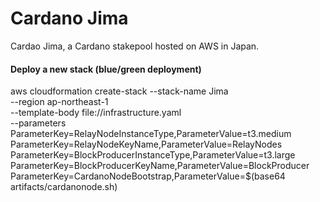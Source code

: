 # Cardano Jima

Cardao Jima, a Cardano stakepool hosted on AWS in Japan.

#### Deploy a new stack (blue/green deployment)

aws cloudformation create-stack --stack-name Jima \
	--region ap-northeast-1 \
	--template-body file://infrastructure.yaml \
	--parameters \
		ParameterKey=RelayNodeInstanceType,ParameterValue=t3.medium \
		ParameterKey=RelayNodeKeyName,ParameterValue=RelayNodes \
		ParameterKey=BlockProducerInstanceType,ParameterValue=t3.large \
		ParameterKey=BlockProducerKeyName,ParameterValue=BlockProducer \
		ParameterKey=CardanoNodeBootstrap,ParameterValue=$(base64 artifacts/cardanonode.sh)